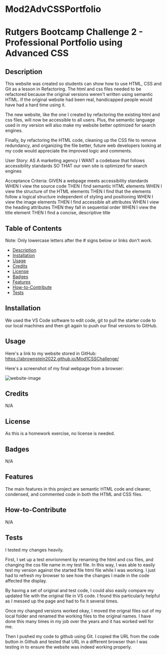 # Mod2AdvCSSPortfolio
# Rutgers Bootcamp Challenge 2 - Professional Portfolio using Advanced CSS

## Description
This website was created so students can show how to use HTML, CSS and Git as a lesson in Refactoring.  The html and css files needed to be refactored because the original versions weren't written using semantic HTML.  If the original website had been real, handicapped people would have had a hard time using it.  

The new website, like the one I created by refactoring the existing html and css files, will now be accessible to all users.  Plus, the semantic language used in my version will also make my website better optimized for search engines.  

Finally, by refactoring the HTML code, cleaning up the CSS file to remove redundancy, and organizing the file better, future web developers looking at my code would appreciate the improved logic and comments.  
 
User Story:
AS A marketing agency
I WANT a codebase that follows accessibility standards
SO THAT our own site is optimized for search engines

Acceptance Criteria:
GIVEN a webpage meets accessibility standards
WHEN I view the source code
THEN I find semantic HTML elements
WHEN I view the structure of the HTML elements
THEN I find that the elements follow a logical structure independent of styling and positioning
WHEN I view the image elements
THEN I find accessible alt attributes
WHEN I view the heading attributes
THEN they fall in sequential order
WHEN I view the title element
THEN I find a concise, descriptive title

## Table of Contents

Note: Only lowercase letters after the # signs below or links don't work.
- [Description](#description)
- [Installation](#installation)
- [Usage](#usage)
- [Credits](#credits)
- [License](#license)
- [Badges](#badges)
- [Features](#features)
- [How-to-Contribute](#how-to-contribute)
- [Tests](tests)

## Installation

We used the VS Code software to edit code, git to pull the starter code to our local machines and then git again to push our final versions to GitHub.  

## Usage

Here's a link to my website stored in GitHub:
https://abrownstein2022.github.io/Mod1CSSChallenge/

Here's a screenshot of my final webpage from a browser:
    
![website-image](assets/images/Mod1Website.png)
    

## Credits
N/A

## License

As this is a homework exercise, no license is needed.

## Badges

N/A

## Features

The main features in this project are semantic HTML code and cleaner, condensed, and commented code in both the HTML and CSS files.

## How-to-Contribute

N/A

## Tests

I tested my changes heavily.  

First, I set up a test envrionment by renaming the html and css files, and changing the css file name in my test file.  In this way, I was able to easily test my version against the started file html file while I was working.  I just had to refresh my browser to see how the changes I made in the code affected the display.  

By having a set of original and test code, I could also easily compare my updated file with the original file in VS code.  I found this particularly helpful as I messed up the page and had to fix it several times.

Once my changed versions worked okay, I moved the orignal files out of my local folder and renamed the working files to the original names.  I have done this many times in my job over the years and it has worked well for me.

Then I pushed my code to github using Git.  I copied the URL from the code button in Github and tested that URL in a different browser than I was testing in to ensure the website was indeed working properly.